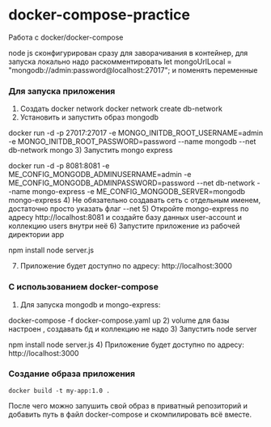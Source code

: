 # docker-compose-practice
Работа с docker/docker-compose

node js сконфигурирован сразу для заворачивания в контейнер, для запуска локально надо раскомментировать 
let mongoUrlLocal = "mongodb://admin:password@localhost:27017";
и поменять переменные

### Для запуска приложения

1) Создать docker network
    docker network create db-network
2) Установить и запустить образ mongodb
    
docker run -d -p 27017:27017 -e MONGO_INITDB_ROOT_USERNAME=admin -e MONGO_INITDB_ROOT_PASSWORD=password --name mongodb --net db-network mongo
3) Запустить mongo express
    
docker run -d -p 8081:8081 -e ME_CONFIG_MONGODB_ADMINUSERNAME=admin -e ME_CONFIG_MONGODB_ADMINPASSWORD=password --net db-network --name mongo-express -e ME_CONFIG_MONGODB_SERVER=mongodb mongo-express
4) Не обязательно создавать сеть с отдельным именем, достаточно просто указать флаг --net 
5) Откройте mongo-express по адресу http://localhost:8081 и создайте базу данных user-account и коллекцию users внутри неё
6) Запустите приложение из рабочей директории app 
    
npm install
node server.js

7) Приложение будет доступно по адресу: http://localhost:3000


### С использованием docker-compose
1) Для запуска mongodb и mongo-express:
    
docker-compose -f docker-compose.yaml up
2) volume для базы настроен , создавать бд и коллекцию не надо
3) Запустить node server 
 
npm install
node server.js
4) Приложение будет доступно по адресу: http://localhost:3000
### Создание образа приложения
    docker build -t my-app:1.0 .
После чего можно запушить свой образ в приватный репозиторий и добавить путь в файл docker-compose и скомпилировать всё вместе.
